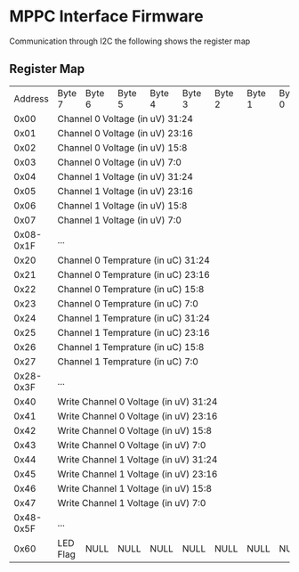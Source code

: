 # MPPC Interface Firmware
Communication through I2C the following shows the register map

## Register Map
<table>
  <tr>
    <td>Address</td>
    <td>Byte 7</td>
    <td>Byte 6</td>
    <td>Byte 5</td>
    <td>Byte 4</td>
    <td>Byte 3</td>
    <td>Byte 2</td>
    <td>Byte 1</td>
    <td>Byte 0</td>
  </tr>
  <!--Read Voltages-->
  <tr>
    <td>0x00</td>
    <td colspan="8">Channel 0 Voltage (in uV) 31:24</td>
  </tr>

  <tr>
    <td>0x01</td>
    <td colspan="8">Channel 0 Voltage (in uV) 23:16</td>
  </tr>

  <tr>
    <td>0x02</td>
    <td colspan="8">Channel 0 Voltage (in uV) 15:8</td>
  </tr>

  <tr>
    <td>0x03</td>
    <td colspan="8">Channel 0 Voltage (in uV) 7:0</td>
  </tr>

  <tr>
    <td>0x04</td>
    <td colspan="8">Channel 1 Voltage (in uV) 31:24</td>
  </tr>

  <tr>
    <td>0x05</td>
    <td colspan="8">Channel 1 Voltage (in uV) 23:16</td>
  </tr>

  <tr>
    <td>0x06</td>
    <td colspan="8">Channel 1 Voltage (in uV) 15:8</td>
  </tr>

  <tr>
    <td>0x07</td>
    <td colspan="8">Channel 1 Voltage (in uV) 7:0</td>
  </tr>

  <tr>
    <td>0x08-0x1F</td>
    <td colspan="8">...</td>
  </tr>

  <!--Read Tempratures-->
  <tr>
    <td>0x20</td>
    <td colspan="8">Channel 0 Temprature (in uC) 31:24</td>
  </tr>

  <tr>
    <td>0x21</td>
    <td colspan="8">Channel 0 Temprature (in uC) 23:16</td>
  </tr>

  <tr>
    <td>0x22</td>
    <td colspan="8">Channel 0 Temprature (in uC) 15:8</td>
  </tr>

  <tr>
    <td>0x23</td>
    <td colspan="8">Channel 0 Temprature (in uC) 7:0</td>
  </tr>

  <tr>
    <td>0x24</td>
    <td colspan="8">Channel 1 Temprature (in uC) 31:24</td>
  </tr>

  <tr>
    <td>0x25</td>
    <td colspan="8">Channel 1 Temprature (in uC) 23:16</td>
  </tr>

  <tr>
    <td>0x26</td>
    <td colspan="8">Channel 1 Temprature (in uC) 15:8</td>
  </tr>

  <tr>
    <td>0x27</td>
    <td colspan="8">Channel 1 Temprature (in uC) 7:0</td>
  </tr>

  <tr>
    <td>0x28-0x3F</td>
    <td colspan="8">...</td>
  </tr>
  
  <!--Write Registers-->
  <tr>
    <td>0x40</td>
    <td colspan="8">Write Channel 0 Voltage (in uV) 31:24</td>
  </tr>

  <tr>
    <td>0x41</td>
    <td colspan="8">Write Channel 0 Voltage (in uV) 23:16</td>
  </tr>

  <tr>
    <td>0x42</td>
    <td colspan="8">Write Channel 0 Voltage (in uV) 15:8</td>
  </tr>

  <tr>
    <td>0x43</td>
    <td colspan="8">Write Channel 0 Voltage (in uV) 7:0</td>
  </tr>

  <tr>
    <td>0x44</td>
    <td colspan="8">Write Channel 1 Voltage (in uV) 31:24</td>
  </tr>

  <tr>
    <td>0x45</td>
    <td colspan="8">Write Channel 1 Voltage (in uV) 23:16</td>
  </tr>

  <tr>
    <td>0x46</td>
    <td colspan="8">Write Channel 1 Voltage (in uV) 15:8</td>
  </tr>

  <tr>
    <td>0x47</td>
    <td colspan="8">Write Channel 1 Voltage (in uV) 7:0</td>
  </tr>

  <tr>
    <td>0x48-0x5F</td>
    <td colspan="8">...</td>
  </tr>
  <tr>
    <td>0x60</td>
    <td>LED Flag</td>
    <td>NULL</td>
    <td>NULL</td>
    <td>NULL</td>
    <td>NULL</td>
    <td>NULL</td>
    <td>NULL</td>
    <td>NULL</td>
  </tr>

</table>